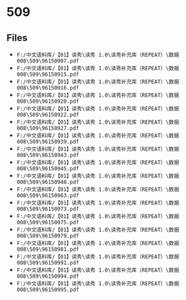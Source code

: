 # 509

## Files

- `F:/中文语料库/【01】读秀\读秀 1.0\读秀补充库（REPEAT）\数据008\509\96150907.pdf`
- `F:/中文语料库/【01】读秀\读秀 1.0\读秀补充库（REPEAT）\数据008\509\96150915.pdf`
- `F:/中文语料库/【01】读秀\读秀 1.0\读秀补充库（REPEAT）\数据008\509\96150916.pdf`
- `F:/中文语料库/【01】读秀\读秀 1.0\读秀补充库（REPEAT）\数据008\509\96150920.pdf`
- `F:/中文语料库/【01】读秀\读秀 1.0\读秀补充库（REPEAT）\数据008\509\96150922.pdf`
- `F:/中文语料库/【01】读秀\读秀 1.0\读秀补充库（REPEAT）\数据008\509\96150927.pdf`
- `F:/中文语料库/【01】读秀\读秀 1.0\读秀补充库（REPEAT）\数据008\509\96150939.pdf`
- `F:/中文语料库/【01】读秀\读秀 1.0\读秀补充库（REPEAT）\数据008\509\96150943.pdf`
- `F:/中文语料库/【01】读秀\读秀 1.0\读秀补充库（REPEAT）\数据008\509\96150945.pdf`
- `F:/中文语料库/【01】读秀\读秀 1.0\读秀补充库（REPEAT）\数据008\509\96150948.pdf`
- `F:/中文语料库/【01】读秀\读秀 1.0\读秀补充库（REPEAT）\数据008\509\96150963.pdf`
- `F:/中文语料库/【01】读秀\读秀 1.0\读秀补充库（REPEAT）\数据008\509\96150973.pdf`
- `F:/中文语料库/【01】读秀\读秀 1.0\读秀补充库（REPEAT）\数据008\509\96150975.pdf`
- `F:/中文语料库/【01】读秀\读秀 1.0\读秀补充库（REPEAT）\数据008\509\96150979.pdf`
- `F:/中文语料库/【01】读秀\读秀 1.0\读秀补充库（REPEAT）\数据008\509\96150981.pdf`
- `F:/中文语料库/【01】读秀\读秀 1.0\读秀补充库（REPEAT）\数据008\509\96150991.pdf`
- `F:/中文语料库/【01】读秀\读秀 1.0\读秀补充库（REPEAT）\数据008\509\96150994.pdf`
- `F:/中文语料库/【01】读秀\读秀 1.0\读秀补充库（REPEAT）\数据008\509\96150995.pdf`
